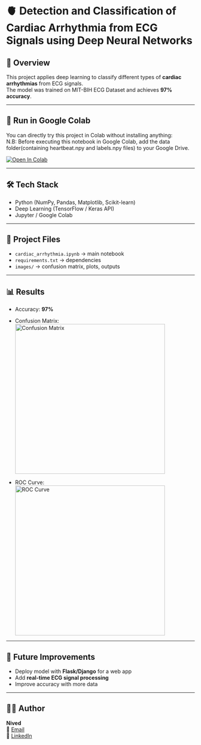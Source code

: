 # 🫀 Detection and Classification of Cardiac Arrhythmia from ECG Signals using Deep Neural Networks

## 📌 Overview
This project applies deep learning to classify different types of **cardiac arrhythmias** from ECG signals.  
The model was trained on MIT-BIH ECG Dataset and achieves **97% accuracy**.  

---

## 🚀 Run in Google Colab
You can directly try this project in Colab without installing anything:  
N.B: Before executing this notebook in Google Colab, add the data folder(containing heartbeat.npy and labels.npy files) to your Google Drive.


[![Open In Colab](https://colab.research.google.com/assets/colab-badge.svg)](https://colab.research.google.com/github/Nivedsree/Cardiac-Arrhythmia-Detection/blob/main/cardiac_arrhythmia.ipynb)

---

## 🛠️ Tech Stack
- Python (NumPy, Pandas, Matplotlib, Scikit-learn)
- Deep Learning (TensorFlow / Keras API)
- Jupyter / Google Colab

---

## 📂 Project Files
- `cardiac_arrhythmia.ipynb` → main notebook    
- `requirements.txt` → dependencies  
- `images/` → confusion matrix, plots, outputs  

---

## 📊 Results
- Accuracy: **97%**  
- Confusion Matrix:  
  <img src="images/confusion_matrix.png" alt="Confusion Matrix" width="400"/>  

- ROC Curve:  
  <img src="images/roc_curve.png" alt="ROC Curve" width="400"/>

---

## 🔮 Future Improvements
- Deploy model with **Flask/Django** for a web app  
- Add **real-time ECG signal processing**  
- Improve accuracy with more data  

---

## 👨‍💻 Author
**Nived**  
📧 [Email](mailto:nivedsree2002@gmail.com)  
🔗 [LinkedIn](https://linkedin.com/in/sreenivedap)
